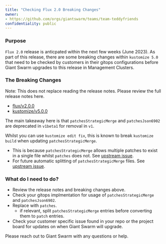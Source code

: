 ```yaml
---
title: "Checking Flux 2.0 Breaking Changes"
owner:
- https://github.com/orgs/giantswarm/teams/team-teddyfriends
confidentiality: public
---
```


### Purpose

`Flux 2.0` release is anticpated within the next few weeks (June 2023). As part of this release, there are some breaking changes within `kustomize 5.0` that need to be checked by customers in their gitops configurations before Giant Swarm upgrades to this release in Management Clusters. 

### The Breaking Changes

Note: This does not replace reading the release notes. Please review the full release notes here.
- [flux/v2.0.0](https://github.com/fluxcd/flux2/releases)
- [kustomize/v5.0.0](https://github.com/kubernetes-sigs/kustomize/releases/tag/kustomize%2Fv5.0.0)

The main takeaway here is that `patchesStrategicMerge` and `patchesJson6902` are deprecated in `v1beta1` for removal in `v1`.

Whilst you can use `kustomize edit fix`, this is known to break `kustomize build` when updating `patchesStrategicMerge`. 
- This is because `patchesStrategicMerge` allows multiple patches to exist in a single file whilst `patches` does not. See [upstream issue](https://github.com/kubernetes-sigs/kustomize/issues/5049).
- For future automatic splitting of `patchesStrategicMerge` files. See [upstream issue](https://github.com/kubernetes-sigs/kustomize/pull/5059).

### What do I need to do?

- Review the release notes and breaking changes above. 
- Check your gitops implmentation for usage of `patchesStrategicMerge` and `patchesJson6902`. 
- Replace with `patches`.
    - if relevant, split `patchesStrategicMerge` entries before converting them to `patch` entries.
- Check your customer specific issue found in your repo or the project board for updates on when Giant Swarm will upgrade.

Please reach out to Giant Swarm with any questions or help.